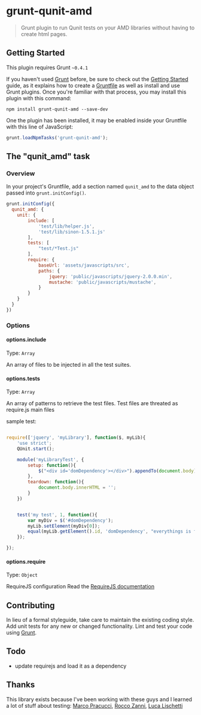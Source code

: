 # grunt-qunit-amd

> Grunt plugin to run Qunit tests on your AMD libraries without having to create html pages.

## Getting Started
This plugin requires Grunt `~0.4.1`

If you haven't used [Grunt](http://gruntjs.com/) before, be sure to check out the [Getting Started](http://gruntjs.com/getting-started) guide, as it explains how to create a [Gruntfile](http://gruntjs.com/sample-gruntfile) as well as install and use Grunt plugins. Once you're familiar with that process, you may install this plugin with this command:

```shell
npm install grunt-qunit-amd --save-dev
```

One the plugin has been installed, it may be enabled inside your Gruntfile with this line of JavaScript:

```js
grunt.loadNpmTasks('grunt-qunit-amd');
```

## The "qunit_amd" task

### Overview
In your project's Gruntfile, add a section named `qunit_amd` to the data object passed into `grunt.initConfig()`.

```js
grunt.initConfig({
  qunit_amd: {
    unit: {
		include: [
			'test/lib/helper.js',
			'test/lib/sinon-1.5.1.js'
		],
		tests: [
			"test/*Test.js"
		],
		require: {
			baseUrl: 'assets/javascripts/src',
			paths: {
				jquery: 'public/javascripts/jquery-2.0.0.min',
				mustache: 'public/javascripts/mustache',
			}
		}
	}
  }
})
```

### Options

#### options.include
Type: `Array`

An array of files to be injected in all the test suites.

#### options.tests
Type: `Array`

An array of patterns to retrieve the test files.
Test files are threated as require.js main files

sample test:
```js

require(['jquery', 'myLibrary'], function($, myLib){
	'use strict';
	QUnit.start();

	module('myLibraryTest', {
		setup: function(){
			$("<div id='domDependency'></div>").appendTo(document.body);
		},
		teardown: function(){
			document.body.innerHTML = '';
		}
	})


	test('my test', 1, function(){
		var myDiv = $('#domDependency');
		myLib.setElement(myDiv[0]);
		equal(myLib.getElement().id, 'domDependency', "everythings is fine");
	});

});
```


#### options.require
Type: `Object`

RequireJS configuration
Read the [RequireJS documentation](http://www.requirejs.org/)

## Contributing
In lieu of a formal styleguide, take care to maintain the existing coding style. Add unit tests for any new or changed functionality. Lint and test your code using [Grunt](http://gruntjs.com/).

## Todo
- update requirejs and load it as a dependency

## Thanks
This library exists because I've been working with these guys and I learned a lot of stuff about testing: [Marco Pracucci](https://github.com/pracucci), [Rocco Zanni](https://github.com/roccozanni), [Luca Lischetti](https://github.com/sirlisko)
